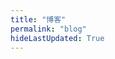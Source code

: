 ```yaml
---
title: "博客"
permalink: "blog"
hideLastUpdated: True
---
```

<!--参考大佬的界面 https://xin-tan.com/guide/  暂时 404 了，作者更新网站地址为 https://xxoo521.com/ 不知道是不是放弃vuepress了  -->  
<!-- > 最近更新 👇 -->

<template>
    <div>
    <!--标签列表-->
      <div class="my-blog-head">
        <h3>标签 </h3>
        <div class="my-tag-box">
          <div
            class='my-tags' 
            :class="{ 'select-tag': tag == selectedTag, 'normal-tag': tag != selectedTag }"
            @click="myFlitter( tag )"
            v-for="tag in tags"
            style="margin: 5px;">{{ tag=='blog'?'全部':tag }}</div>
        </div>
      </div>
      <el-divider></el-divider>
      <div class="my-card" :body-style="{ padding: '5px' }" v-for="(post, index) in topPublishPosts">
        <div style="padding: 1rem;">
          <span><el-link :underline="false" :href="post.path" type="primary"><strong>{{ post.title }}</strong></el-link></span>
          <div v-if="post.frontmatter.tag" style="display: inline-block; float: right;">
            <span class="this-tag"
              v-for="item in post.frontmatter.tag"
              @click="myFlitter( item )"
              ><span v-if="item !== 'blog'">{{ item }}</span></span>
          </div>
          <div class="bottom clearfix">
            <br>
            <span><small><i class="el-icon-time"></i>  {{ post.formatDay }}</small></span>
            <el-link
              class="read-more"
              :href="post.path" 
              type="primary" 
              :underline="false"
            >阅读全文</el-link>
          </div>
        </div>
      </div>
      <div @click="loadMore" class="page-guide-btn" v-show="showBtn">
        <div ref="btn">加载更多</div>
      </div>
    </div>
</template>

<script>
export default {
  data() {
    return {
      step: 12,
      posts: [],
      tags: [],
      page: 1,
      num: 0,
      showBtn: true,
      selectedTag: "blog"
    }
  },

  mounted() {
    this.posts = []
    var temp = this.$site.pages
    // 筛选标签中带有 blog 标志的文章

    for (var i = 0; i < temp.length; i++) {
      if (temp[i].frontmatter.tag) {
        var tempTag = temp[i].frontmatter.tag
        for (var j = 0; j < tempTag.length; j++){
          var isInTags = false
          for (var k = 0; k < this.tags.length; k++){
            if (tempTag[j] === this.tags[k]){
              isInTags = true
            }
          }
          if (!isInTags) {
            this.tags.push(tempTag[j])
          }
        }
        if (tempTag == 'blog' || 'blog' == tempTag[0]){
          this.posts.push(temp[i])
        }
      }
    }
    this.num = this.posts.length
  },

  computed: {
    topPublishPosts() {
      this.showBtn =  this.page * this.step < this.num
      return this.getTopKPosts(this.page * this.step)
    }
  },

  methods: {
    getTopKPosts(num) {
      const re = /.*\/(.*?)\.(html|md)/

      return this.posts
        .map(post => {
          const execs = re.exec(post.relativePath)
          return {
            ...post,
            updateTimestamp: (new Date(post.frontmatter.date)).getTime(),
            filename: execs ? execs['1'] : '',
            formatDay: this.formatDate(new Date(post.frontmatter.date))
          }
        })
        .sort((a, b) => b.updateTimestamp - a.updateTimestamp)
        .slice(0, num)
    },
    
    formatDate(date) {
      if (!(date instanceof Date)) {
        return 
      }

      return `${date.getFullYear()}-${date.getMonth() + 1}-${date.getDate()}`
    },

    loadMore() {
      this.page += 1
    },

    myFlitter(tag) {
      this.selectedTag = tag
      this.page = 1
      this.posts = []
      var temp = this.$site.pages

      for (var i = 0; i < temp.length; i++) {
        if (temp[i].frontmatter.tag) {
          var tempTag = temp[i].frontmatter.tag

          for (var j = 0; j < tempTag.length; j++) {
            if (tempTag[j] === tag) {
              this.posts.push(temp[i])
              break
            }
          }
        }
      }
      // console.log(this.posts)
      this.num = this.posts.length
    }
  }
}
</script>


<style scoped>
.my-tag-box {
  /* height: 100px; */
  display: flex;
  flex-flow: row wrap;
  align-content: flex-start
}

.my-tags {
  padding: 0.3rem .5rem;
  display: inline-block;
  cursor: pointer;
  font-size: 1rem;
  transition: all 0.5s ease;
  border-radius: 3px;
}

.my-tags:hover {
  color: white;
  background: #282C34;
  border-color: #282C34;
}

.select-tag {
  color: white;
  background: #282C34;
  border-color: #282C34;
}

.my-card {
  animation: showup .6s forwards;
  border-bottom: 1px solid #f2f2f2;
}

.this-tag {
  font-size: small;
  color: #777;
  margin-left: 10px;
  /* background: linear-gradient(120deg,#fff 50%,#f1f6f5 0); */
}

.this-tag:hover {
  cursor: pointer;
  color: black;
  border-bottom: 1px dotted black;
}

.read-more {
  float: right;
  background: #f2f2f2;
  padding: 3px 10px;
  border-radius: 3px;
}

.page-guide-btn {
  text-align: center;
  margin: 30px 0;
  animation: showup 1s forwards;
}

.page-guide-btn div {
  display: inline-block;
  color: black;
  background-color: white;
  padding: 0.6rem 1.2rem;
  transition: all 0.3s ease;
  box-sizing: border-box;
  border: 1px solid black;
  border-radius: 3px;
}

.page-guide-btn div:hover {
  background-color: #f5f5f5;
  cursor: pointer;
}


@keyframes showup {
  0% {
    transform: translateY(3rem);
    opacity: 0;
  }
  100% {
    transform: translateY(0);
    opacity: 1;
  }
}
</style>
